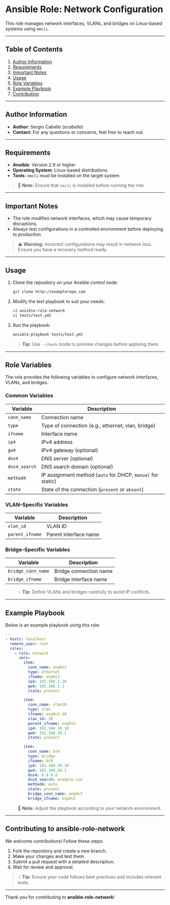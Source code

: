 # **Ansible Role: Network Configuration**

This role manages network interfaces, VLANs, and bridges on Linux-based systems using `nmcli`.

---

## **Table of Contents**

1. [Author Information](#author-information)  
2. [Requirements](#requirements)  
3. [Important Notes](#important-notes)  
4. [Usage](#usage)  
5. [Role Variables](#role-variables)  
6. [Example Playbook](#example-playbook)  
7. [Contributing](#contributing-to-ansible-role-network)

---

## **Author Information**

- **Author:** Sergio Cabello (*scabello*)  
- **Contact:** For any questions or concerns, feel free to reach out.

---

## **Requirements**

- **Ansible**: Version 2.9 or higher  
- **Operating System**: Linux-based distributions  
- **Tools**: `nmcli` must be installed on the target system  

> :memo: **Note:** Ensure that `nmcli` is installed before running the role.

---

## **Important Notes**

- The role modifies network interfaces, which may cause temporary disruptions.  
- Always test configurations in a controlled environment before deploying to production.  

> :warning: **Warning:** Incorrect configurations may result in network loss. Ensure you have a recovery method ready.

---

## **Usage**

1. Clone the repository on your Ansible control node:
   ```bash
   git clone http://examplerepo.com
   ```
2. Modify the test playbook to suit your needs:
   ```bash
   cd ansible-role-network
   vi tests/test.yml
   ```
3. Run the playbook:
   ```bash
   ansible-playbook tests/test.yml
   ```

> :bulb: **Tip:** Use `--check` mode to preview changes before applying them.

---

## **Role Variables**

The role provides the following variables to configure network interfaces, VLANs, and bridges.

### **Common Variables**

| Variable        | Description                                      |
|----------------|--------------------------------------------------|
| `conn_name`    | Connection name                                  |
| `type`         | Type of connection (e.g., ethernet, vlan, bridge) |
| `ifname`       | Interface name                                   |
| `ip4`          | IPv4 address                                    |
| `gw4`          | IPv4 gateway (optional)                         |
| `dns4`         | DNS server (optional)                           |
| `dns4_search`  | DNS search domain (optional)                    |
| `method4`      | IP assignment method (`auto` for DHCP, `manual` for static) |
| `state`        | State of the connection (`present` or `absent`)  |

### **VLAN-Specific Variables**

| Variable       | Description                                      |
|---------------|--------------------------------------------------|
| `vlan_id`     | VLAN ID                                         |
| `parent_ifname` | Parent interface name                        |

### **Bridge-Specific Variables**

| Variable           | Description                                      |
|-------------------|--------------------------------------------------|
| `bridge_conn_name` | Bridge connection name                         |
| `bridge_ifname`    | Bridge interface name                          |

> :bulb: **Tip:** Define VLANs and bridges carefully to avoid IP conflicts.

---

## **Example Playbook**

Below is an example playbook using this role:

```yaml
---
- hosts: localhost
  remote_user: root
  roles:
    - role: network
      vars:
        item:
          conn_name: enp0s3
          type: ethernet
          ifname: enp0s3
          ip4: 192.168.1.10
          gw4: 192.168.1.1
          state: present

        item:
          conn_name: vlan10
          type: vlan
          ifname: enp0s3.10
          vlan_id: 10
          parent_ifname: enp0s3
          ip4: 192.168.10.10
          gw4: 192.168.10.1
          state: present

        item:
          conn_name: br0
          type: bridge
          ifname: br0
          ip4: 192.168.20.10
          gw4: 192.168.20.1
          dns4: 8.8.8.8
          dns4_search: example.com
          method4: auto
          state: present
          bridge_conn_name: enp0s3
          bridge_ifname: enp0s3
```

> :memo: **Note:** Adjust the playbook according to your network environment.

---

## **Contributing to ansible-role-network**

We welcome contributions! Follow these steps:

1. Fork the repository and create a new branch.  
2. Make your changes and test them.  
3. Submit a pull request with a detailed description.  
4. Wait for review and approval.  

> :bulb: **Tip:** Ensure your code follows best practices and includes relevant tests.

---

Thank you for contributing to **ansible-role-network**!
